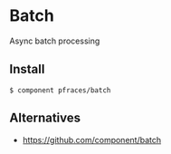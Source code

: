 # Batch

Async batch processing

## Install

    $ component pfraces/batch

## Alternatives

*   https://github.com/component/batch
